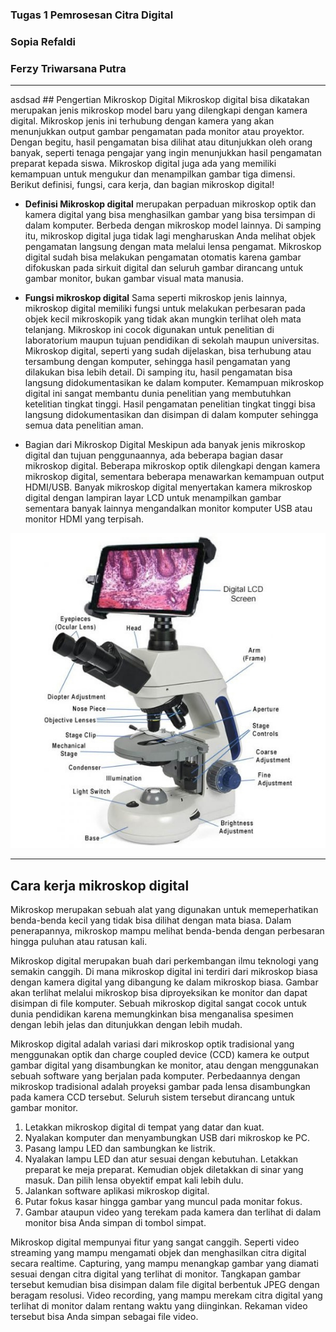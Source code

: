 ### Tugas 1 Pemrosesan Citra Digital
### Sopia Refaldi
### Ferzy Triwarsana Putra

<hr>
asdsad
## Pengertian Mikroskop Digital
Mikroskop digital bisa dikatakan merupakan jenis mikroskop model baru yang dilengkapi dengan kamera digital. Mikroskop jenis ini terhubung dengan kamera yang akan menunjukkan output gambar pengamatan pada monitor atau proyektor. Dengan begitu, hasil pengamatan bisa dilihat atau ditunjukkan oleh orang banyak, seperti tenaga pengajar yang ingin menunjukkan hasil pengamatan preparat kepada siswa. Mikroskop digital juga ada yang memiliki kemampuan untuk mengukur dan menampilkan gambar tiga dimensi. Berikut definisi, fungsi, cara kerja, dan bagian mikroskop digital!

- **Definisi Mikroskop digital** merupakan perpaduan mikroskop optik dan kamera digital yang bisa menghasilkan gambar yang bisa tersimpan di dalam komputer. Berbeda dengan mikroskop model lainnya. Di samping itu, mikroskop digital juga tidak lagi mengharuskan Anda melihat objek pengamatan langsung dengan mata melalui lensa pengamat. Mikroskop digital sudah bisa melakukan pengamatan otomatis karena gambar difokuskan pada sirkuit digital dan seluruh gambar dirancang untuk gambar monitor, bukan gambar visual mata manusia.

- **Fungsi mikroskop digital**
Sama seperti mikroskop jenis lainnya, mikroskop digital memiliki fungsi untuk melakukan perbesaran pada objek kecil mikroskopik yang tidak akan mungkin terlihat oleh mata telanjang. Mikroskop ini cocok digunakan untuk penelitian di laboratorium maupun tujuan pendidikan di sekolah maupun universitas.
Mikroskop digital, seperti yang sudah dijelaskan, bisa terhubung atau tersambung dengan komputer, sehingga hasil pengamatan yang dilakukan bisa lebih detail. Di samping itu, hasil pengamatan bisa langsung didokumentasikan ke dalam komputer. Kemampuan mikroskop digital ini sangat membantu dunia penelitian yang membutuhkan ketelitian tingkat tinggi. Hasil pengamatan penelitian tingkat tinggi bisa langsung didokumentasikan dan disimpan di dalam komputer sehingga semua data penelitian aman. 

- Bagian dari Mikroskop Digital
Meskipun ada banyak jenis mikroskop digital dan tujuan penggunaannya, ada beberapa bagian dasar mikroskop digital. Beberapa mikroskop optik dilengkapi dengan kamera mikroskop digital, sementara beberapa menawarkan kemampuan output HDMI/USB. Banyak mikroskop digital menyertakan kamera mikroskop digital dengan lampiran layar LCD untuk menampilkan gambar sementara banyak lainnya mengandalkan monitor komputer USB atau monitor HDMI yang terpisah.

![](Bagian.jpg)


<hr>

## Cara kerja mikroskop digital

Mikroskop merupakan sebuah alat yang digunakan untuk memeperhatikan benda-benda kecil yang tidak bisa dilihat dengan mata biasa. Dalam penerapannya, mikroskop mampu melihat benda-benda dengan perbesaran hingga puluhan atau ratusan kali.

Mikroskop digital merupakan buah dari perkembangan ilmu teknologi yang semakin canggih. Di mana mikroskop digital ini terdiri dari mikroskop biasa dengan kamera digital yang dibangung ke dalam mikroskop biasa. Gambar akan terlihat melalui mikroskop bisa diproyeksikan ke monitor dan dapat disimpan di file komputer. Sebuah mikroskop digital sangat cocok untuk dunia pendidikan karena memungkinkan bisa menganalisa spesimen dengan lebih jelas dan ditunjukkan dengan lebih mudah.

Mikroskop digital adalah variasi dari mikroskop optik tradisional yang menggunakan optik dan charge coupled device (CCD) kamera ke output gambar digital yang disambungkan ke monitor, atau dengan menggunakan sebuah software yang berjalan pada komputer. Perbedaannya dengan mikroskop tradisional adalah proyeksi gambar pada lensa disambungkan pada kamera CCD tersebut. Seluruh sistem tersebut dirancang untuk gambar monitor.

1. Letakkan mikroskop digital di tempat yang datar dan kuat.
2. Nyalakan komputer dan menyambungkan USB dari mikroskop ke PC.
3. Pasang lampu LED dan sambungkan ke listrik.
4. Nyalakan lampu LED dan atur sesuai dengan kebutuhan. Letakkan preparat ke meja preparat. Kemudian objek diletakkan di sinar yang masuk. Dan pilih lensa obyektif empat kali lebih dulu.
5. Jalankan software aplikasi mikroskop digital.
6. Putar fokus kasar hingga gambar yang muncul pada monitar fokus.
7. Gambar ataupun video yang terekam pada kamera dan terlihat di dalam monitor bisa Anda simpan di tombol simpat.

Mikroskop digital mempunyai fitur yang sangat canggih. Seperti video streaming yang mampu mengamati objek dan menghasilkan citra digital secara realtime. Capturing, yang mampu menangkap gambar yang diamati sesuai dengan citra digital yang terlihat di monitor. Tangkapan gambar tersebut kemudian bisa disimpan dalam file digital berbentuk JPEG  dengan beragam resolusi. Video recording, yang mampu merekam citra digital yang terlihat di monitor dalam rentang waktu yang diinginkan. Rekaman video tersebut bisa Anda simpan sebagai file video.
